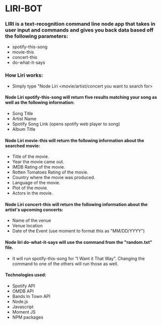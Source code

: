 # LIRI-BOT
### LIRI is a text-recognition command line node app that takes in user input and commands and gives you back data based off the following parameters:

- spotify-this-song
- movie-this
- concert-this
- do-what-it-says


### How Liri works:

- Simply type "Node Liri <command> <movie/artist/concert you want to search for>

#### Node Liri spotify-this-song <song-name> will return five results matching your song as well as the following information:

- Song Title
- Artist Name
- Spotify Song Link (opens spotify web player to song)
- Album Title

#### Node Liri movie-this <movie-title> will return the following information about the searched movie:

- Title of the movie.
- Year the movie came out.
- IMDB Rating of the movie.
- Rotten Tomatoes Rating of the movie.
- Country where the movie was produced.
- Language of the movie.
- Plot of the movie.
- Actors in the movie.

#### Node Liri concert-this <artist-name> will return the following information about the artist's upcoming concerts:

- Name of the venue
- Venue location
- Date of the Event (use moment to format this as "MM/DD/YYYY")

#### Node liri do-what-it-says will use the command from the "random.txt" file. 

- It will run spotify-this-song for “I Want it That Way”. Changing the command to one of the others will run those as well.

#### Technologies used:
- Spotify API
- OMDB API
- Bands In Town API
- Node.js
- Javascript
- Moment JS
- NPM packages
